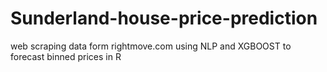 # Sunderland-house-price-prediction
web scraping data form rightmove.com 
using NLP and XGBOOST to forecast binned prices in R
